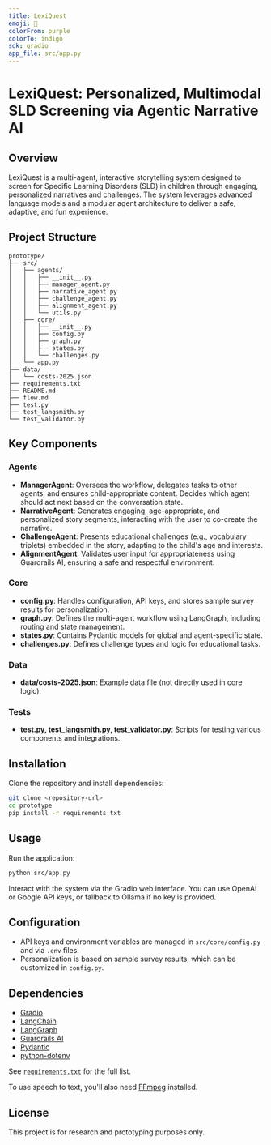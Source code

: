```yaml
---
title: LexiQuest
emoji: 🚀
colorFrom: purple
colorTo: indigo
sdk: gradio
app_file: src/app.py
---
```


# LexiQuest: Personalized, Multimodal SLD Screening via Agentic Narrative AI

## Overview

LexiQuest is a multi-agent, interactive storytelling system designed to screen for Specific Learning Disorders (SLD) in children through engaging, personalized narratives and challenges. The system leverages advanced language models and a modular agent architecture to deliver a safe, adaptive, and fun experience.

## Project Structure

```
prototype/
├── src/
│   ├── agents/
│   │   ├── __init__.py
│   │   ├── manager_agent.py
│   │   ├── narrative_agent.py
│   │   ├── challenge_agent.py
│   │   ├── alignment_agent.py
│   │   └── utils.py
│   ├── core/
│   │   ├── __init__.py
│   │   ├── config.py
│   │   ├── graph.py
│   │   ├── states.py
│   │   └── challenges.py
│   └── app.py
├── data/
│   └── costs-2025.json
├── requirements.txt
├── README.md
├── flow.md
├── test.py
├── test_langsmith.py
└── test_validator.py
```

## Key Components

### Agents
- **ManagerAgent**: Oversees the workflow, delegates tasks to other agents, and ensures child-appropriate content. Decides which agent should act next based on the conversation state.
- **NarrativeAgent**: Generates engaging, age-appropriate, and personalized story segments, interacting with the user to co-create the narrative.
- **ChallengeAgent**: Presents educational challenges (e.g., vocabulary triplets) embedded in the story, adapting to the child's age and interests.
- **AlignmentAgent**: Validates user input for appropriateness using Guardrails AI, ensuring a safe and respectful environment.

### Core
- **config.py**: Handles configuration, API keys, and stores sample survey results for personalization.
- **graph.py**: Defines the multi-agent workflow using LangGraph, including routing and state management.
- **states.py**: Contains Pydantic models for global and agent-specific state.
- **challenges.py**: Defines challenge types and logic for educational tasks.

### Data
- **data/costs-2025.json**: Example data file (not directly used in core logic).

### Tests
- **test.py, test_langsmith.py, test_validator.py**: Scripts for testing various components and integrations.

## Installation

Clone the repository and install dependencies:

```bash
git clone <repository-url>
cd prototype
pip install -r requirements.txt
```

## Usage

Run the application:

```bash
python src/app.py
```

Interact with the system via the Gradio web interface. You can use OpenAI or Google API keys, or fallback to Ollama if no key is provided.

## Configuration

- API keys and environment variables are managed in `src/core/config.py` and via `.env` files.
- Personalization is based on sample survey results, which can be customized in `config.py`.

## Dependencies

- [Gradio](https://gradio.app/)
- [LangChain](https://python.langchain.com/)
- [LangGraph](https://langchain-ai.github.io/langgraph/)
- [Guardrails AI](https://www.guardrailsai.com/)
- [Pydantic](https://docs.pydantic.dev/)
- [python-dotenv](https://pypi.org/project/python-dotenv/)

See [`requirements.txt`](requirements.txt) for the full list.

To use speech to text, you'll also need [FFmpeg](https://ffmpeg.org) installed.


## License

This project is for research and prototyping purposes only.
